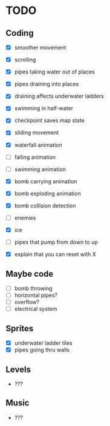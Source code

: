 # TODO

## Coding

* [X] smoother movement

* [X] scrolling
* [X] pipes taking water out of places
* [X] pipes draining into places
* [X] draining affects underwater ladders

* [X] swimming in half-water
* [X] checkpoint saves map state

* [X] sliding movement
* [X] waterfall animation
* [ ] falling animation
* [ ] swimming animation

* [X] bomb carrying animation
* [X] bomb exploding animation
* [X] bomb collision detection

* [ ] enemies

* [X] ice
* [ ] pipes that pump from down to up

* [X] explain that you can reset with X

## Maybe code

* [ ] bomb throwing
* [ ] horizontal pipes?
* [ ] overflow?
* [ ] electrical system

## Sprites

* [X] underwater ladder tiles
* [X] pipes going thru walls

## Levels

* ???

## Music

* ???
